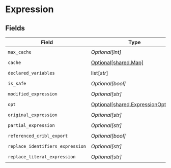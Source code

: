 # Expression


## Fields

| Field                                                                              | Type                                                                               | Required                                                                           | Description                                                                        |
| ---------------------------------------------------------------------------------- | ---------------------------------------------------------------------------------- | ---------------------------------------------------------------------------------- | ---------------------------------------------------------------------------------- |
| `max_cache`                                                                        | *Optional[int]*                                                                    | :heavy_check_mark:                                                                 | N/A                                                                                |
| `cache`                                                                            | [Optional[shared.Map]](undefined/models/shared/map.md)                             | :heavy_check_mark:                                                                 | N/A                                                                                |
| `declared_variables`                                                               | list[*str*]                                                                        | :heavy_check_mark:                                                                 | N/A                                                                                |
| `is_safe`                                                                          | *Optional[bool]*                                                                   | :heavy_check_mark:                                                                 | N/A                                                                                |
| `modified_expression`                                                              | *Optional[str]*                                                                    | :heavy_check_mark:                                                                 | N/A                                                                                |
| `opt`                                                                              | [Optional[shared.ExpressionOptions]](undefined/models/shared/expressionoptions.md) | :heavy_check_mark:                                                                 | N/A                                                                                |
| `original_expression`                                                              | *Optional[str]*                                                                    | :heavy_check_mark:                                                                 | N/A                                                                                |
| `partial_expression`                                                               | *Optional[str]*                                                                    | :heavy_check_mark:                                                                 | N/A                                                                                |
| `referenced_cribl_export`                                                          | *Optional[bool]*                                                                   | :heavy_check_mark:                                                                 | N/A                                                                                |
| `replace_identifiers_expression`                                                   | *Optional[str]*                                                                    | :heavy_check_mark:                                                                 | N/A                                                                                |
| `replace_literal_expression`                                                       | *Optional[str]*                                                                    | :heavy_check_mark:                                                                 | N/A                                                                                |